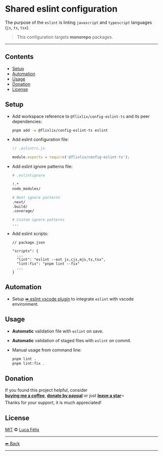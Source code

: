 # Shared eslint configuration

The purpose of the `eslint` is linting `javascript` and `typescript` languages (`js`, `ts`, `tsx`).

> This configuration targets **monorepo** packages.

---

## Contents

- [Setup](#setup)
- [Automation](#automation)
- [Usage](#usage)
- [Donation](#donation)
- [License](#license)

## Setup

- Add workspace reference to `@flixlix/config-eslint-ts` and its peer dependencies:

  ```sh
  pnpm add -w @flixlix/config-eslint-ts eslint
  ```

- Add eslint configuration file:

  ```js
  // .eslintrc.js

  module.exports = require('@flixlix/config-eslint-ts');
  ```

- Add eslint ignore patterns file:

  ```sh
  # .eslintignore

  !.*
  node_modules/

  # Next ignore patterns
  .next/
  .build/
  .coverage/

  # Custom ignore patterns
  ...
  ```

- Add eslint scripts:

  ```jsonc
  // package.json

  "scripts": {
    ...
    "lint": "eslint --ext js,cjs,mjs,ts,tsx",
    "lint:fix": "pnpm lint --fix"
    ...
  }
  ```

## Automation

- Setup [➡ eslint vscode plugin](../../docs/plugins/vscode-eslint.md) to integrate `eslint` with vscode environment.

## Usage

- **Automatic** validation file with `eslint` on save.
- **Automatic** validation of staged files with `eslint` on commit.
- Manual usage from command line:

  ```sh
  pnpm lint .
  pnpm lint:fix .
  ```

## Donation

If you found this project helpful, consider\
[**buying me a coffee**](https://www.buymeacoffee.com/flixlix), [**donate by paypal**](https://www.paypal.me/flixlix) or just [**leave a star**](../../../..)⭐\
Thanks for your support, it is much appreciated!

## License

[MIT](LICENSE) © [Luca Félix](https://github.com/flixlix)

---

[⬅ Back](../../README.md)

---
